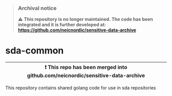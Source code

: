 > ### Archival notice
> :warning: **This repository is no longer maintained. The code has been integrated and it is further developed at: https://github.com/neicnordic/sensitive-data-archive**

# sda-common

| :exclamation:  This repo has been merged into github.com/neicnordic/sensitive-data-archive   |
|----------------------------------------------------------------------------------------------|

This repository contains shared golang code for use in sda repositories
